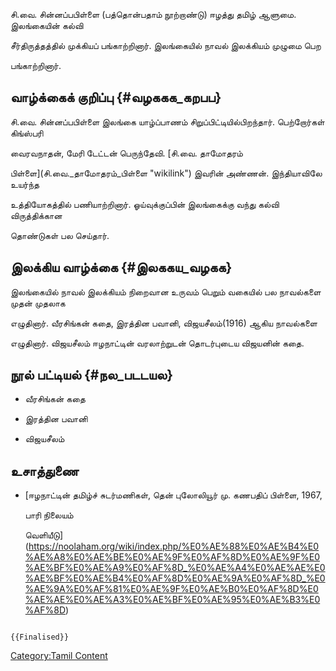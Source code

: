 சி.வை. சின்னப்பபிள்ளை (பத்தொன்பதாம் நூற்றாண்டு) ஈழத்து தமிழ் ஆளுமை. இலங்கையின் கல்வி
சீர்திருத்தத்தில் முக்கியப் பங்காற்றினார். இலங்கையில் நாவல் இலக்கியம் முழுமை பெற
பங்காற்றினார்.

## வாழ்க்கைக் குறிப்பு {#வழககக_கறபப}

சி.வை. சின்னப்பபிள்ளை இலங்கை யாழ்ப்பாணம் சிறுப்பிட்டியில்பிறந்தார். பெற்றோர்கள் கிங்ஸ்பரி
வைரவநாதன், மேரி டேட்டன் பெருந்தேவி. [சி.வை. தாமோதரம்
பிள்ளை](சி.வை._தாமோதரம்_பிள்ளை "wikilink") இவரின் அண்ணன். இந்தியாவிலே உயர்ந்த
உத்தியோகத்தில் பணியாற்றினார். ஓய்வுக்குப்பின் இலங்கைக்கு வந்து கல்வி விருத்திக்கான
தொண்டுகள் பல செய்தார்.

## இலக்கிய வாழ்க்கை {#இலககய_வழகக}

இலங்கையில் நாவல் இலக்கியம் நிறைவான உருவம் பெறும் வகையில் பல நாவல்களை முதன் முதலாக
எழுதினார். வீரசிங்கன் கதை, இரத்தின பவானி, விஜயசீலம்(1916) ஆகிய நாவல்களை
எழுதினார். விஜயசீலம் ஈழநாட்டின் வரலாற்றுடன் தொடர்புடைய விஜயனின் கதை.

## நூல் பட்டியல் {#நல_படடயல}

-   வீரசிங்கன் கதை
-   இரத்தின பவானி
-   விஜயசீலம்

## உசாத்துணை

-   [ஈழநாட்டின் தமிழ்ச் சுடர்மணிகள், தென் புலோலியூர் மு. கணபதிப் பிள்ளை, 1967,
    பாரி நிலையம்
    வெளியீடு](https://noolaham.org/wiki/index.php/%E0%AE%88%E0%AE%B4%E0%AE%A8%E0%AE%BE%E0%AE%9F%E0%AF%8D%E0%AE%9F%E0%AE%BF%E0%AE%A9%E0%AF%8D_%E0%AE%A4%E0%AE%AE%E0%AE%BF%E0%AE%B4%E0%AF%8D%E0%AE%9A%E0%AF%8D_%E0%AE%9A%E0%AF%81%E0%AE%9F%E0%AE%B0%E0%AF%8D%E0%AE%AE%E0%AE%A3%E0%AE%BF%E0%AE%95%E0%AE%B3%E0%AF%8D)

```{=mediawiki}
{{Finalised}}
```
[Category:Tamil Content](Category:Tamil_Content "wikilink")
